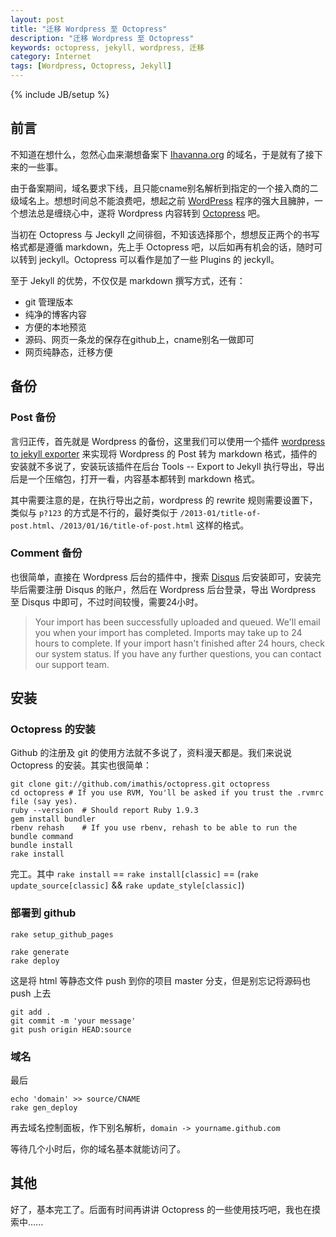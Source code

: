 ```yaml
---
layout: post
title: "迁移 Wordpress 至 Octopress"
description: "迁移 Wordpress 至 Octopress"
keywords: octopress, jekyll, wordpress, 迁移
category: Internet
tags: [Wordpress, Octopress, Jekyll]
---
```

{% include JB/setup %}

## 前言

不知道在想什么，忽然心血来潮想备案下 [Ihavanna.org](http://ihavanna.org) 的域名，于是就有了接下来的一些事。

由于备案期间，域名要求下线，且只能cname别名解析到指定的一个接入商的二级域名上。想想时间总不能浪费吧，想起之前 [WordPress](http://wordpress.org) 程序的强大且臃肿，一个想法总是缠绕心中，遂将 Wordpress 内容转到 [Octopress](http://octopress.org) 吧。

<!-- more -->

当初在 Octopress 与 Jeckyll 之间徘徊，不知该选择那个，想想反正两个的书写格式都是遵循 markdown，先上手 Octopress 吧，以后如再有机会的话，随时可以转到 jeckyll。Octopress 可以看作是加了一些 Plugins 的 jeckyll。

至于 Jekyll 的优势，不仅仅是 markdown 撰写方式，还有：

- git 管理版本
- 纯净的博客内容
- 方便的本地预览
- 源码、网页一条龙的保存在github上，cname别名一做即可
- 网页纯静态，迁移方便

## 备份

### Post 备份

言归正传，首先就是 Wordpress 的备份，这里我们可以使用一个插件 [wordpress to jekyll exporter](https://github.com/benbalter/wordpress-to-jekyll-exporter) 来实现将 Wordpress 的 Post 转为 markdown 格式，插件的安装就不多说了，安装玩该插件在后台 Tools -- Export to Jekyll 执行导出，导出后是一个压缩包，打开一看，内容基本都转到 markdown 格式。

其中需要注意的是，在执行导出之前，wordpress 的 rewrite 规则需要设置下，类似与 `p?123` 的方式是不行的，最好类似于 `/2013-01/title-of-post.html`、`/2013/01/16/title-of-post.html` 这样的格式。

### Comment 备份

也很简单，直接在 Wordpress 后台的插件中，搜索 [Disqus](http://disqus.com) 后安装即可，安装完毕后需要注册 Disqus 的账户，然后在 Wordpress 后台登录，导出 Wordpress 至 Disqus 中即可，不过时间较慢，需要24小时。

>Your import has been successfully uploaded and queued. We'll email you when your import has completed.
>Imports may take up to 24 hours to complete. If your import hasn't finished after 24 hours, check our system status. If you have any further questions, you can contact our support team.

## 安装

### Octopress 的安装

Github 的注册及 git 的使用方法就不多说了，资料漫天都是。我们来说说 Octopress 的安装。其实也很简单：

```
git clone git://github.com/imathis/octopress.git octopress
cd octopress # If you use RVM, You'll be asked if you trust the .rvmrc file (say yes).
ruby --version  # Should report Ruby 1.9.3
gem install bundler
rbenv rehash    # If you use rbenv, rehash to be able to run the bundle command
bundle install
rake install
```

完工。其中 `rake install` == `rake install[classic]` == (`rake update_source[classic]` && `rake update_style[classic]`)

### 部署到 github

```
rake setup_github_pages

rake generate
rake deploy
```

这是将 html 等静态文件 push 到你的项目 master 分支，但是别忘记将源码也 push 上去

```
git add .
git commit -m 'your message'
git push origin HEAD:source
```

### 域名

最后

```
echo 'domain' >> source/CNAME
rake gen_deploy
```

再去域名控制面板，作下别名解析，`domain -> yourname.github.com`

等待几个小时后，你的域名基本就能访问了。

## 其他

好了，基本完工了。后面有时间再讲讲 Octopress 的一些使用技巧吧，我也在摸索中......
